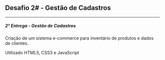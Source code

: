 ## Desafio 2# - Gestão de Cadastros

------
##### 2° Entrega - Gestão de Cadastros

Criação de um sistema e-commerce para inventário de produtos e dados de clientes.

Utilizado HTML5, CSS3 e JavaScript
